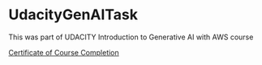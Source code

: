 # UdacityGenAITask
This was part of UDACITY Introduction to Generative AI with AWS course

[Certificate of Course Completion](https://www.udacity.com/certificate/e/66ea53d6-33bf-11ef-b3a7-6b4d7c2f0fef)
